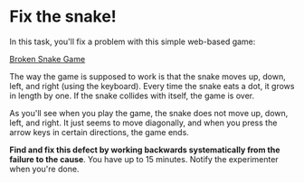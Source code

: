 # Fix the snake!

In this task, you'll fix a problem with this simple web-based game:

[Broken Snake Game](https://codepen.io/andyjko/pen/Ebxyvv)

The way the game is supposed to work is that the snake moves up, down, left, and right (using the keyboard). Every time the snake eats a dot, it grows in length by one. If the snake collides with itself, the game is over.

As you'll see when you play the game, the snake does not move up, down, left, and right. It just seems to move diagonally, and when you press the arrow keys in certain directions, the game ends.

**Find and fix this defect by working backwards systematically from the failure to the cause**. You have up to 15 minutes. Notify the experimenter when you're done.
